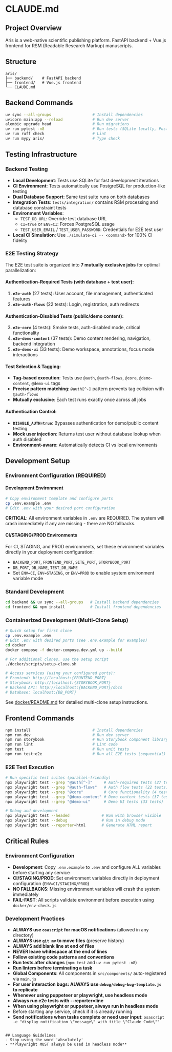 # CLAUDE.md

## Project Overview
Aris is a web-native scientific publishing platform. FastAPI backend + Vue.js frontend
for RSM (Readable Research Markup) manuscripts.

## Structure
```
aris/
├── backend/    # FastAPI backend
├── frontend/   # Vue.js frontend
└── CLAUDE.md
```

## Backend Commands
```bash
uv sync --all-groups                  # Install dependencies
uvicorn main:app --reload             # Run dev server
alembic upgrade head                  # Run migrations
uv run pytest -n8                     # Run tests (SQLite locally, PostgreSQL in CI)
uv run ruff check                     # Lint
uv run mypy aris/                     # Type check
```

## Testing Infrastructure

### Backend Testing
- **Local Development**: Tests use SQLite for fast development iterations
- **CI Environment**: Tests automatically use PostgreSQL for production-like testing
- **Dual Database Support**: Same test suite runs on both databases
- **Integration Tests**: `tests/integration/` contains RSM processing and database constraint tests
- **Environment Variables**:
  - `TEST_DB_URL`: Override test database URL
  - `CI=true` or `ENV=CI`: Forces PostgreSQL usage
  - `TEST_USER_EMAIL` / `TEST_USER_PASSWORD`: Credentials for E2E test user
- **Local CI Simulation**: Use `./simulate-ci -- <command>` for 100% CI fidelity

### E2E Testing Strategy
The E2E test suite is organized into **7 mutually exclusive jobs** for optimal parallelization:

#### **Authentication-Required Tests** (with database + test user):
1. **`e2e-auth`** (27 tests): User account, file management, authenticated features
2. **`e2e-auth-flows`** (22 tests): Login, registration, auth redirects

#### **Authentication-Disabled Tests** (public/demo content):
3. **`e2e-core`** (4 tests): Smoke tests, auth-disabled mode, critical functionality
4. **`e2e-demo-content`** (37 tests): Demo content rendering, navigation, backend integration
5. **`e2e-demo-ui`** (33 tests): Demo workspace, annotations, focus mode interactions

#### **Test Selection & Tagging**:
- **Tag-based execution**: Tests use `@auth`, `@auth-flows`, `@core`, `@demo-content`, `@demo-ui` tags
- **Precise pattern matching**: `@auth[^-]` pattern prevents tag collision with `@auth-flows`
- **Mutually exclusive**: Each test runs exactly once across all jobs

#### **Authentication Control**:
- **`DISABLE_AUTH=true`**: Bypasses authentication for demo/public content testing
- **Mock user injection**: Returns test user without database lookup when auth disabled
- **Environment-aware**: Automatically detects CI vs local environments

## Development Setup

### Environment Configuration (REQUIRED)

#### Development Environment
```bash
# Copy environment template and configure ports
cp .env.example .env
# Edit .env with your desired port configuration
```

**CRITICAL**: All environment variables in `.env` are REQUIRED. The system will crash immediately if any are missing - there are NO fallbacks.

#### CI/STAGING/PROD Environments
For CI, STAGING, and PROD environments, set these environment variables directly in your deployment configuration:
- `BACKEND_PORT`, `FRONTEND_PORT`, `SITE_PORT`, `STORYBOOK_PORT`
- `DB_PORT`, `DB_NAME`, `TEST_DB_NAME`
- Set `ENV=CI`, `ENV=STAGING`, or `ENV=PROD` to enable system environment variable mode

### Standard Development
```bash
cd backend && uv sync --all-groups   # Install backend dependencies
cd frontend && npm install           # Install frontend dependencies
```

### Containerized Development (Multi-Clone Setup)
```bash
# Quick setup for first clone
cp .env.example .env
# Edit .env with desired ports (see .env.example for examples)
cd docker
docker compose -f docker-compose.dev.yml up --build

# For additional clones, use the setup script
./docker/scripts/setup-clone.sh

# Access services (using your configured ports):
# Frontend: http://localhost:{FRONTEND_PORT}
# Storybook: http://localhost:{STORYBOOK_PORT}
# Backend API: http://localhost:{BACKEND_PORT}/docs
# Database: localhost:{DB_PORT}
```

See [docker/README.md](docker/README.md) for detailed multi-clone setup instructions.

## Frontend Commands
```bash
npm install                           # Install dependencies
npm run dev                           # Run dev server
npm run storybook                     # Run Storybook component library
npm run lint                          # Lint code
npm test                              # Run unit tests
npm run test:e2e                      # Run all E2E tests (sequential)
```

### E2E Test Execution
```bash
# Run specific test suites (parallel-friendly)
npx playwright test --grep "@auth[^-]"     # Auth-required tests (27 tests)
npx playwright test --grep "@auth-flows"   # Auth flow tests (22 tests)
npx playwright test --grep "@core"         # Core functionality (4 tests)
npx playwright test --grep "@demo-content" # Demo content tests (37 tests)
npx playwright test --grep "@demo-ui"      # Demo UI tests (33 tests)

# Debug and development
npx playwright test --headed              # Run with browser visible
npx playwright test --debug               # Run in debug mode
npx playwright test --reporter=html       # Generate HTML report
```

## Critical Rules

### Environment Configuration
- **Development**: Copy `.env.example` to `.env` and configure ALL variables before starting any service
- **CI/STAGING/PROD**: Set environment variables directly in deployment configuration (`ENV=CI/STAGING/PROD`)
- **NO FALLBACKS**: Missing environment variables will crash the system immediately
- **FAIL-FAST**: All scripts validate environment before execution using `docker/env-check.js`

### Development Practices
- **ALWAYS use `osascript` for macOS notifications** (allowed in any directory)
- **ALWAYS use `git mv` to move files** (preserve history)
- **ALWAYS add blank line at end of files**
- **NEVER leave whitespace at the end of lines**
- **Follow existing code patterns and conventions**
- **Run tests after changes** (`npm test` and `uv run pytest -n8`)
- **Run linters before terminating a task**
- **Global Components**: All components in `src/components/` auto-registered via `main.js`
- **For user interaction bugs: ALWAYS use `debug/debug-bug-template.js` to replicate**
- **Whenever using puppeteer or playwright, use headless mode**
- **Always run e2e tests with --reporter=line**
- **When using playwright or puppeteer, always run in headless mode**
- Before starting any service, check if it is already running
- **Send notifications when tasks complete or need user input**: `osascript -e "display notification \"message\" with title \"Claude Code\""`
```

## Language Guidelines
- Stop using the word 'absolutely'
- **Playwright MUST always be used in headless mode**